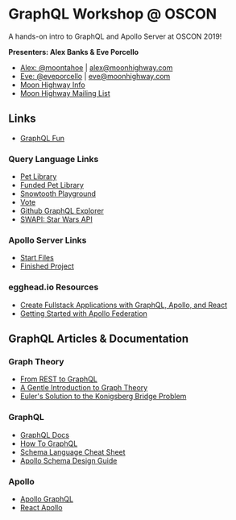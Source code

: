 # GraphQL Workshop @ OSCON

A hands-on intro to GraphQL and Apollo Server at OSCON 2019!

**Presenters: Alex Banks & Eve Porcello**

- [Alex: @moontahoe](https://www.twitter.com/eveporcello) | alex@moonhighway.com
- [Eve: @eveporcello](https://www.twitter.com/eveporcello) | eve@moonhighway.com
- [Moon Highway Info](https://moonhighway.com)
- [Moon Highway Mailing List](https://bit.ly/moonhighway)

## Links

- [GraphQL Fun](http://www.graphql.fun)

### Query Language Links

- [Pet Library](https://pet-library.moonhighway.com)
- [Funded Pet Library](https://pet-library.moonhighway.com)
- [Snowtooth Playground](http://snowtooth.moonhighway.com)
- [Vote](http://vote.moonhighway.com)
- [Github GraphQL Explorer](https://developer.github.com/v4/explorer/)
- [SWAPI: Star Wars API](http://graphql.org/swapi-graphql/)

### Apollo Server Links

- [Start Files](https://github.com/graphqlworkshop/snowtooth-api)
- [Finished Project](https://github.com/graphqlworkshop/snowtooth-api/tree/complete)

### egghead.io Resources

- [Create Fullstack Applications with GraphQL, Apollo, and React](https://egghead.io/playlists/create-fullstack-applications-with-graphql-and-apollo-794dc9c7)
- [Getting Started with Apollo Federation](https://egghead.io/playlists/getting-started-with-apollo-federation-60ad0165)

## GraphQL Articles & Documentation

### Graph Theory

- [From REST to GraphQL](https://0x2a.sh/from-rest-to-graphql-b4e95e94c26b)
- [A Gentle Introduction to Graph Theory](https://dev.to/vaidehijoshi/a-gentle-introduction-to-graph-theory)
- [Euler's Solution to the Konigsberg Bridge Problem](https://www.maa.org/press/periodicals/convergence/leonard-eulers-solution-to-the-konigsberg-bridge-problem)

### GraphQL

- [GraphQL Docs](http://graphql.org/)
- [How To GraphQL](https://www.howtographql.com/)
- [Schema Language Cheat Sheet](https://github.com/sogko/graphql-schema-language-cheat-sheet)
- [Apollo Schema Design Guide](https://www.apollographql.com/docs/guides/schema-design.html)

### Apollo

- [Apollo GraphQL](https://www.apollographql.com/)
- [React Apollo](https://github.com/apollographql/react-apollo)
